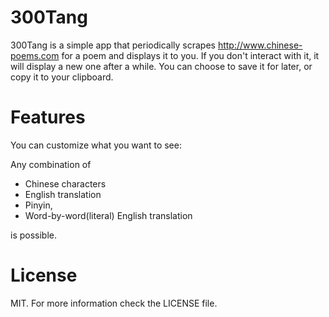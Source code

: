 # 300Tang

300Tang is a simple app that periodically scrapes http://www.chinese-poems.com for a poem and displays it to you. If you don't interact with it, it will display a new one after a while. You can choose to save it for later, or copy it to your clipboard. 

# Features

You can customize what you want to see: 

Any combination of
* Chinese characters
* English translation
* Pinyin, 
* Word-by-word(literal) English translation

is possible.


# License
MIT. For more information check the LICENSE file.
